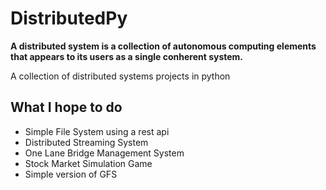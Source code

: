 # DistributedPy

__A distributed system is a collection of autonomous computing elements that appears to its users as a single conherent system.__

A collection of distributed systems projects in python

## What I hope to do

* Simple File System using a rest api
* Distributed Streaming System
* One Lane Bridge Management System
* Stock Market Simulation Game
* Simple version of GFS
